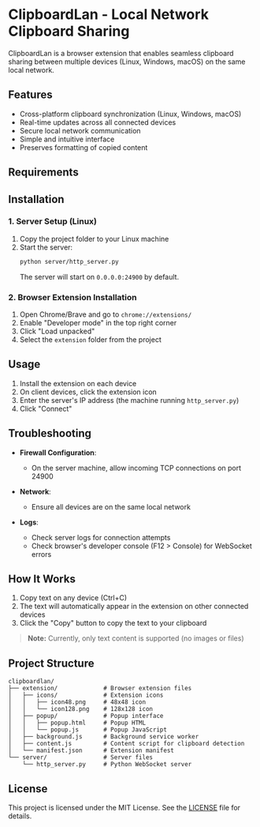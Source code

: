# ClipboardLan - Local Network Clipboard Sharing

ClipboardLan is a browser extension that enables seamless clipboard sharing between multiple devices (Linux, Windows, macOS) on the same local network.

## Features

- Cross-platform clipboard synchronization (Linux, Windows, macOS)
- Real-time updates across all connected devices
- Secure local network communication
- Simple and intuitive interface
- Preserves formatting of copied content
## Requirements


## Installation
### 1. Server Setup (Linux)

1. Copy the project folder to your Linux machine
2. Start the server:
   ```bash
   python server/http_server.py
   ```
   The server will start on `0.0.0.0:24900` by default.

### 2. Browser Extension Installation

1. Open Chrome/Brave and go to `chrome://extensions/`
2. Enable "Developer mode" in the top right corner
3. Click "Load unpacked"
4. Select the `extension` folder from the project

## Usage

1. Install the extension on each device
2. On client devices, click the extension icon
3. Enter the server's IP address (the machine running `http_server.py`)
4. Click "Connect"

## Troubleshooting

- **Firewall Configuration**:
  - On the server machine, allow incoming TCP connections on port 24900

- **Network**:
  - Ensure all devices are on the same local network

- **Logs**:
  - Check server logs for connection attempts
  - Check browser's developer console (F12 > Console) for WebSocket errors

## How It Works

1. Copy text on any device (Ctrl+C)
2. The text will automatically appear in the extension on other connected devices
3. Click the "Copy" button to copy the text to your clipboard

> **Note:** Currently, only text content is supported (no images or files)

## Project Structure

```
clipboardlan/
├── extension/             # Browser extension files
│   ├── icons/             # Extension icons
│   │   ├── icon48.png     # 48x48 icon
│   │   └── icon128.png    # 128x128 icon
│   ├── popup/             # Popup interface
│   │   ├── popup.html     # Popup HTML
│   │   └── popup.js       # Popup JavaScript
│   ├── background.js      # Background service worker
│   ├── content.js         # Content script for clipboard detection
│   └── manifest.json      # Extension manifest
└── server/                # Server files
    └── http_server.py     # Python WebSocket server
```

## License

This project is licensed under the MIT License. See the [LICENSE](LICENSE) file for details.
